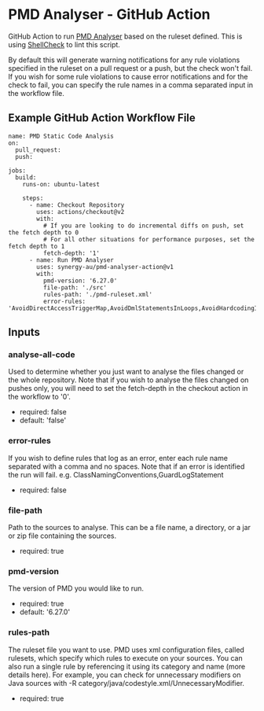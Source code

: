 # PMD Analyser - GitHub Action

GitHub Action to run [PMD Analyser](https://pmd.github.io/) based on the ruleset defined. This is using [ShellCheck](https://github.com/koalaman/shellcheck) to lint this script.

By default this will generate warning notifications for any rule violations specified in the ruleset on a pull request or a push, but the check won't fail. If you wish for some rule violations to cause error notifications and for the check to fail, you can specify the rule names in a comma separated input in the workflow file.

## Example GitHub Action Workflow File
```
name: PMD Static Code Analysis
on:
  pull_request:
  push:

jobs:
  build:
    runs-on: ubuntu-latest

    steps:
      - name: Checkout Repository
        uses: actions/checkout@v2
        with:
          # If you are looking to do incremental diffs on push, set the fetch depth to 0
          # For all other situations for performance purposes, set the fetch depth to 1
          fetch-depth: '1'
      - name: Run PMD Analyser
        uses: synergy-au/pmd-analyser-action@v1
        with:
          pmd-version: '6.27.0'
          file-path: './src'
          rules-path: './pmd-ruleset.xml'
          error-rules: 'AvoidDirectAccessTriggerMap,AvoidDmlStatementsInLoops,AvoidHardcodingId'
```

## Inputs

### analyse-all-code

Used to determine whether you just want to analyse the files changed or the whole repository. Note that if you wish to analyse the files changed on pushes only, you will need to set the fetch-depth in the checkout action in the workflow to '0'.

-   required: false
-   default: 'false'

### error-rules

If you wish to define rules that log as an error, enter each rule name separated with a comma and no spaces. Note that if an error is identified the run will fail. e.g. ClassNamingConventions,GuardLogStatement

-   required: false

### file-path

Path to the sources to analyse. This can be a file name, a directory, or a jar or zip file containing the sources.

-   required: true

### pmd-version

The version of PMD you would like to run.

-   required: true
-   default: '6.27.0'

### rules-path

The ruleset file you want to use. PMD uses xml configuration files, called rulesets, which specify which rules to execute on your sources. You can also run a single rule by referencing it using its category and name (more details here). For example, you can check for unnecessary modifiers on Java sources with -R category/java/codestyle.xml/UnnecessaryModifier.

-   required: true
